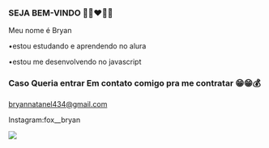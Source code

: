 ### SEJA BEM-VINDO 🖤🤍❤️🖤🤍

Meu nome é Bryan

•estou estudando e aprendendo no alura

•estou me desenvolvendo no javascript 

### Caso Queria entrar Em contato comigo pra me contratar 😁😁💰

bryannatanel434@gmail.com

Instagram:fox__bryan


![](https://media.giphy.com/media/LmNwrBhejkK9EFP504/giphy.gif)
